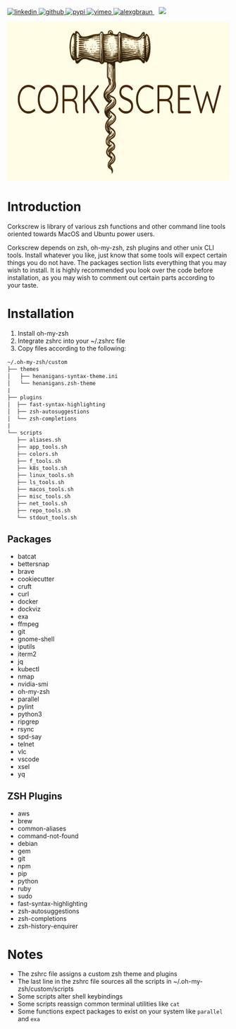 <p>
    <a href="https://www.linkedin.com/in/alexandergbraun" rel="nofollow noreferrer">
        <img src="https://www.gomezaparicio.com/wp-content/uploads/2012/03/linkedin-logo-1-150x150.png"
             alt="linkedin" width="30px" height="30px"
        >
    </a>
    <a href="https://github.com/theNewFlesh" rel="nofollow noreferrer">
        <img src="https://tadeuzagallo.com/GithubPulse/assets/img/app-icon-github.png"
             alt="github" width="30px" height="30px"
        >
    </a>
    <a href="https://pypi.org/user/the-new-flesh" rel="nofollow noreferrer">
        <img src="https://cdn.iconscout.com/icon/free/png-256/python-2-226051.png"
             alt="pypi" width="30px" height="30px"
        >
    </a>
    <a href="http://vimeo.com/user3965452" rel="nofollow noreferrer">
        <img src="https://cdn.iconscout.com/icon/free/png-512/movie-52-151107.png?f=avif&w=512"
             alt="vimeo" width="30px" height="30px"
        >
    </a>
    <a href="https://alexgbraun.com" rel="nofollow noreferrer">
        <img src="https://i.ibb.co/fvyMkpM/logo.png"
             alt="alexgbraun" width="30px" height="30px"
        >
    </a>
    <a href="https://github.com/theNewFlesh/corkscrew/blob/master/LICENSE" rel="nofollow noreferrer">
        <img src="https://img.shields.io/badge/License-MIT-F77E70?style=for-the-badge" style="padding-left: 10px">
    </a>
</p>

<p><img src="logo.png"width="666px" height="360px"></p>

# Introduction
Corkscrew is library of various zsh functions and other command line tools
oriented towards MacOS and Ubuntu power users.

Corkscrew depends on zsh, oh-my-zsh, zsh plugins and other unix CLI tools.
Install whatever you like, just know that some tools will expect certain things
you do not have. The packages section lists everything that you may wish to
install. It is highly recommended you look over the code before installation,
as you may wish to comment out certain parts according to your taste.

# Installation
1. Install oh-my-zsh
2. Integrate zshrc into your ~/.zshrc file
3. Copy files according to the following:

```
~/.oh-my-zsh/custom
├── themes
│   ├── henanigans-syntax-theme.ini
│   └── henanigans.zsh-theme
|
├── plugins
│  ├── fast-syntax-highlighting
│  ├── zsh-autosuggestions
│  └── zsh-completions
|
└── scripts
   ├── aliases.sh
   ├── app_tools.sh
   ├── colors.sh
   ├── f_tools.sh
   ├── k8s_tools.sh
   ├── linux_tools.sh
   ├── ls_tools.sh
   ├── macos_tools.sh
   ├── misc_tools.sh
   ├── net_tools.sh
   ├── repo_tools.sh
   └── stdout_tools.sh
```

## Packages
  - batcat
  - bettersnap
  - brave
  - cookiecutter
  - cruft
  - curl
  - docker
  - dockviz
  - exa
  - ffmpeg
  - git
  - gnome-shell
  - iputils
  - iterm2
  - jq
  - kubectl
  - nmap
  - nvidia-smi
  - oh-my-zsh
  - parallel
  - pylint
  - python3
  - ripgrep
  - rsync
  - spd-say
  - telnet
  - vlc
  - vscode
  - xsel
  - yq

## ZSH Plugins
  - aws
  - brew
  - common-aliases
  - command-not-found
  - debian
  - gem
  - git
  - npm
  - pip
  - python
  - ruby
  - sudo
  - fast-syntax-highlighting
  - zsh-autosuggestions
  - zsh-completions
  - zsh-history-enquirer

# Notes
  - The zshrc file assigns a custom zsh theme and plugins
  - The last line in the zshrc file sources all the scripts in ~/.oh-my-zsh/custom/scripts
  - Some scripts alter shell keybindings
  - Some scripts reassign common terminal utilities like `cat`
  - Some functions expect packages to exist on your system like `parallel` and `exa`
